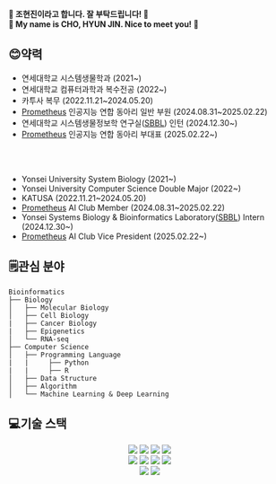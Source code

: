 **👋 조현진이라고 합니다. 잘 부탁드립니다! 👋**
<br>
**👋 My name is CHO, HYUN JIN. Nice to meet you! 👋**

## 😊약력
* 연세대학교 시스템생물학과 (2021~)
* 연세대학교 컴퓨터과학과 복수전공 (2022~)
* 카투사 복무 (2022.11.21~2024.05.20)
* [Prometheus](https://prometheus-ai.net/) 인공지능 연합 동아리 일반 부원 (2024.08.31~2025.02.22)
* 연세대학교 시스템생물정보학 연구실([SBBL](https://www.sbblaboratory.com/)) 인턴 (2024.12.30~)
* [Prometheus](https://prometheus-ai.net/) 인공지능 연합 동아리 부대표 (2025.02.22~)

<br>
<br>

* Yonsei University System Biology (2021~)
* Yonsei University Computer Science Double Major (2022~)
* KATUSA (2022.11.21~2024.05.20)
* [Prometheus](https://prometheus-ai.net/) AI Club Member (2024.08.31~2025.02.22)
* Yonsei Systems Biology & Bioinformatics Laboratory([SBBL](https://www.sbblaboratory.com/)) Intern (2024.12.30~)
* [Prometheus](https://prometheus-ai.net/) AI Club Vice President (2025.02.22~)


## 🗒관심 분야

~~~
Bioinformatics
├── Biology
│   ├── Molecular Biology
│   ├── Cell Biology
|   ├── Cancer Biology
|   ├── Epigenetics
│   └── RNA-seq
├── Computer Science
│   ├── Programming Language
|   |     ├── Python
|   |     ├── R
│   ├── Data Structure
│   ├── Algorithm
│   └── Machine Learning & Deep Learning
~~~




## 💻기술 스택
<div align=center> 
  <img src="https://img.shields.io/badge/python-3670A0?style=for-the-badge&logo=python&logoColor=ffdd54">
  <img src="https://img.shields.io/badge/R-276DC3?style=for-the-badge&logo=R&logoColor=white">
  <img src="https://img.shields.io/badge/java-%23ED8B00.svg?style=for-the-badge&logo=openjdk&logoColor=white">
  <img src="https://img.shields.io/badge/C++-00599C?style=for-the-badge&logo=C++&logoColor=white">
  <br>
  <img src="https://img.shields.io/badge/Pandas-150458?style=for-the-badge&logo=Pandas&logoColor=white">
  <img src="https://img.shields.io/badge/Numpy-013243?style=for-the-badge&logo=Numpy&logoColor=white">
  <img src="https://img.shields.io/badge/scikit-learn-F7931E?style=for-the-badge&logo=scikit-learn&logoColor=white">
  <img src="https://img.shields.io/badge/PyTorch-EE4C2C?style=for-the-badge&logo=PyTorch&logoColor=white">
  <br>
  <img src="https://img.shields.io/badge/GitHub-181717?style=for-the-badge&logo=GitHub&logoColor=white">
  <img src="https://img.shields.io/badge/FastAPI-009688?style=for-the-badge&logo=FastAPI&logoColor=white">
  
  
  
</div>
